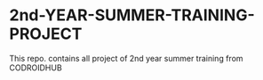 # 2nd-YEAR-SUMMER-TRAINING-PROJECT
This repo. contains all project of 2nd year summer training from CODROIDHUB
